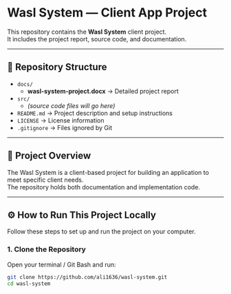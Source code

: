 # Wasl System — Client App Project

This repository contains the **Wasl System** client project.  
It includes the project report, source code, and documentation.

---

## 📂 Repository Structure
- `docs/`
  - **wasl-system-project.docx** → Detailed project report
- `src/`
  - *(source code files will go here)*
- `README.md` → Project description and setup instructions
- `LICENSE` → License information
- `.gitignore` → Files ignored by Git

---

## 📝 Project Overview
The Wasl System is a client-based project for building an application to meet specific client needs.  
The repository holds both documentation and implementation code.

---

## ⚙️ How to Run This Project Locally

Follow these steps to set up and run the project on your computer.

### 1. Clone the Repository
Open your terminal / Git Bash and run:
```bash
git clone https://github.com/ali1636/wasl-system.git
cd wasl-system
